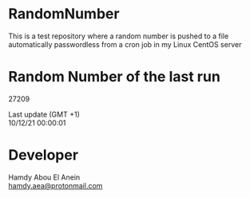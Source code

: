 # RandomNumber    
This is a test repository where a random number is pushed to a file automatically passwordless from a cron job in my Linux CentOS server    
# Random Number of the last run   
27209
      
Last update (GMT +1)    
10/12/21 00:00:01
# Developer    
Hamdy Abou El Anein   
hamdy.aea@protonmail.com
